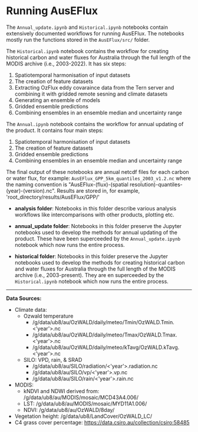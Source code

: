 # Running AusEFlux

The `Annual_update.ipynb` and `Historical.ipynb` notebooks contain extensively documented workflows for running AusEFlux. The notebooks mostly run the functions stored in the `AusEFlux/src/` folder.

The `Historical.ipynb` notebook contains the workflow for creating historical carbon and water fluxes for Australia through the full length of the MODIS archive (i.e., 2003-2022). It has six steps:
1. Spatiotemporal harmonisation of input datasets
2. The creation of feature datasets
3. Extracting OzFlux eddy covaraince data from the Tern server and combining it with gridded remote sesning and climate datasets
4. Generating an ensemble of models
5. Gridded ensemble predictions
6. Combining ensembles in an ensemble median and uncertainty range

The `Annual.ipynb` notebook contains the workflow for annual updating of the product. It contains four main steps:
1. Spatiotemporal harmonisation of input datasets
2. The creation of feature datasets
3. Gridded ensemble predictions
4. Combining ensembles in an ensemble median and uncertainty range

The final output of these notebooks are annual netcdf files for each carbon or water flux, for example: `AusEFlux_GPP_5km_quantiles_2003_v1.2.nc` where the naming convention is "AusEFlux-(flux)-(spatial resolution)-quantiles-(year)-(version).nc".  Results are stored in, for example, 'root_directory/results/AusEFlux/GPP/'

* **analysis folder**: Notebooks in this folder describe various analysis workflows like intercomparisons with other products, plotting etc.

* **annual_update folder**: Notebooks in this folder preserve the Jupyter notebooks used to develop the methods for annual updating of the product. These have been superceeded by the `Annual_update.ipynb` notebook which now runs the entire process.

* **historical folder**: Notebooks in this folder preserve the Jupyter notebooks used to develop the methods for creating historical carbon and water fluxes for Australia through the full length of the MODIS archive (i.e., 2003-present). They are en superceeded by the `Historical.ipynb` notebook which now runs the entire process.

---
**Data Sources:**
* Climate data:
    * Ozwald temperature
        * /g/data/ub8/au/OzWALD/daily/meteo/Tmin/OzWALD.Tmin.<'year'>.nc
        * /g/data/ub8/au/OzWALD/daily/meteo/Tmax/OzWALD.Tmax.<'year'>.nc
        * /g/data/ub8/au/OzWALD/daily/meteo/kTavg/OzWALD.kTavg.<'year'>.nc
    * SILO: VPD, rain, & SRAD
        * /g/data/ub8/au/SILO/radiation/<'year'>.radiation.nc
        * /g/data/ub8/au/SILO/vp/<'year'>.vp.nc
        * /g/data/ub8/au/SILO/rain/<'year'>.rain.nc
* MODIS:
    * kNDVI and NDWI derived from: /g/data/ub8/au/MODIS/mosaic/MCD43A4.006/
    * LST: /g/data/ub8/au/MODIS/mosaic/MYD11A1.006/
    * NDVI: /g/data/ub8/au/OzWALD/8day/
* Vegetation height: /g/data/ub8/LandCover/OzWALD_LC/
* C4 grass cover percentage: https://data.csiro.au/collection/csiro:58485
